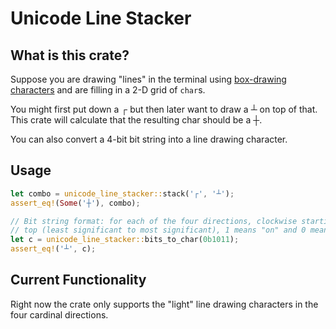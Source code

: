# Unicode Line Stacker

## What is this crate?

Suppose you are drawing "lines" in the terminal using
[box-drawing characters](https://en.wikipedia.org/wiki/Box-drawing_character) and are filling in a 2-D grid of `char`s.

You might first put down a ┌ but then later want to draw a ┴ on top of that.  This crate will calculate that the resulting char should be a ┼.

You can also convert a 4-bit bit string into a line drawing character.

## Usage

```rust
let combo = unicode_line_stacker::stack('┌', '┴');
assert_eq!(Some('┼'), combo);

// Bit string format: for each of the four directions, clockwise starting from
// top (least significant to most significant), 1 means "on" and 0 means "off."
let c = unicode_line_stacker::bits_to_char(0b1011);
assert_eq!('┴', c);
```

## Current Functionality

Right now the crate only supports the "light" line drawing characters in the four cardinal directions.